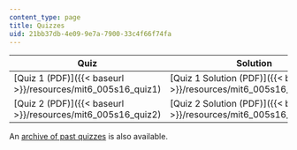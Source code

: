 ```yaml
---
content_type: page
title: Quizzes
uid: 21bb37db-4e09-9e7a-7900-33c4f66f74fa
---
```


| Quiz | Solution |
| --- | --- |
| [Quiz 1 (PDF)]({{< baseurl >}}/resources/mit6_005s16_quiz1) | [Quiz 1 Solution (PDF)]({{< baseurl >}}/resources/mit6_005s16_quiz1_soln) |
| [Quiz 2 (PDF)]({{< baseurl >}}/resources/mit6_005s16_quiz2) | [Quiz 2 Solution (PDF)]({{< baseurl >}}/resources/mit6_005s16_quiz2_soln) 

An [archive of past quizzes](/ans7870/6/6.005/s16/quizzes/archive/) is also available.